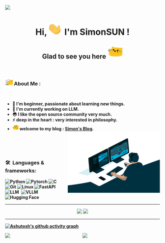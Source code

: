![](https://raw.githubusercontent.com/halfrost/halfrost/master/icons/header_.png)
<h1 align="center"><strong>Hi,<img src="pics/wave.gif" alt="hi"  width=50 height=40 />  I'm SimonSUN ! </h1> 
<h2 align="center">Glad to see you here <img src="pics/meow_attention.gif" alt="hi"  width=50 height=40 /><strong/></h2>
<br>
  
### <img src="pics/meow_code.gif" alt="hi"  width=25 height=25 /> About Me :
<br />
  
- 🚀 I'm beginner, passionate about learning new things.&nbsp;
- 🌱 I'm currently working on LLM.&nbsp;
- 😳 I like the open source community very much.&nbsp;
- ⚡ deep in the heart : very interested in philosophy.&nbsp;
- <img src="pics/blob-hype.gif" alt="hi"  width=20 height=20 /> welcome to my blog : [Simon's Blog](https://simons-blog-eight.vercel.app/).&nbsp;
  <img align="right" alt="GIF" src="pics/code.gif?raw=true" width="300" height="200" />
  <br /> 
  <br />  
  <br />
  <br />


### 🛠 &nbsp;Languages & frameworks:
![Python](https://img.shields.io/badge/-Python-05122A?style=flat&logo=python)
![Pytorch](https://img.shields.io/badge/-Pytorch-05122A?style=flat&logo=pytorch)
![C](https://img.shields.io/badge/-C-05122A?style=flat&logo=C&logoColor=A8B9CC)
![Git](https://img.shields.io/badge/-Git-05122A?style=flat&logo=git)
![Linux](https://img.shields.io/badge/-Linux-05122A?style=flat&logo=linux)
![FastAPI](https://img.shields.io/badge/-FastAPI-05122A?style=flat&logo=fastapi)&nbsp;  
![LLM](https://img.shields.io/badge/-LLM-05122A?style=flat&logo=openai)&nbsp;
![VLLM](https://img.shields.io/badge/-VLLM-05122A?style=flat&logo=v&logoColor=white)
![Hugging Face](https://img.shields.io/badge/-Hugging_Face-05122A?style=flat&logo=huggingface&logoColor=orange)&nbsp;  

  ---
<p align = "center">
  <img src = "https://github-readme-stats-sigma-five.vercel.app/api?username=Tendo33&count_private=true&show_icons=true&theme=tokyonight&line_height=40">
  <img src = "https://github-readme-stats-sigma-five.vercel.app/api/top-langs/?username=Tendo33&theme=tokyonight&line_height=40">
</p>
  
  ---
[![Ashutosh's github activity graph](https://github-readme-activity-graph.vercel.app/graph?username=Tendo33&theme=rogue)](https://github.com/ashutosh00710/github-readme-activity-graph)
  <p align = "center">
  <img align = "left" src = "https://github-readme-streak-stats.herokuapp.com/?user=Tendo33&theme=tokyonight" width="50%">
</p>
  <p align = "center">
  <img align = "right" src = "https://github-profile-trophy.vercel.app/?username=Tendo33&theme=tokyonight" width="50%" >
</p>
